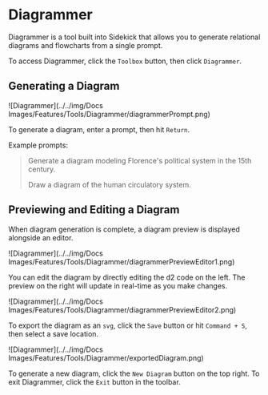 # Diagrammer

Diagrammer is a tool built into Sidekick that allows you to generate relational diagrams and flowcharts from a single prompt.

To access Diagrammer, click the `Toolbox` button, then click `Diagrammer`.

## Generating a Diagram

![Diagrammer](../../img/Docs Images/Features/Tools/Diagrammer/diagrammerPrompt.png)

To generate a diagram, enter a prompt, then hit `Return`.

Example prompts:
> Generate a diagram modeling Florence's political system in the 15th century.
> 
> Draw a diagram of the human circulatory system.

## Previewing and Editing a Diagram

When diagram generation is complete, a diagram preview is displayed alongside an editor. 

![Diagrammer](../../img/Docs Images/Features/Tools/Diagrammer/diagrammerPreviewEditor1.png)

You can edit the diagram by directly editing the d2 code on the left. The preview on the right will update in real-time as you make changes.

![Diagrammer](../../img/Docs Images/Features/Tools/Diagrammer/diagrammerPreviewEditor2.png)

To export the diagram as an `svg`, click the `Save` button or hit `Command + S`, then select a save location.

![Diagrammer](../../img/Docs Images/Features/Tools/Diagrammer/exportedDiagram.png)

To generate a new diagram, click the `New Diagram` button on the top right. To exit Diagrammer, click the `Exit` button in the toolbar.
